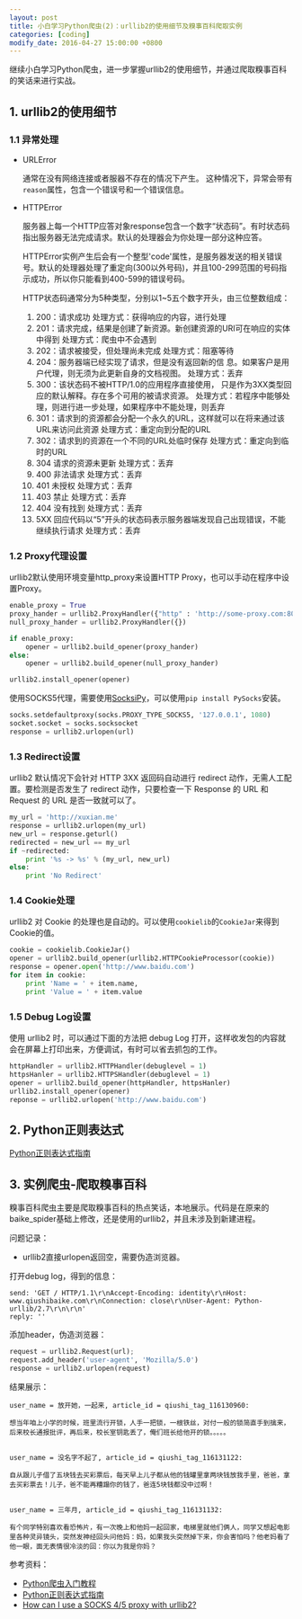 ```yaml
---
layout: post
title: 小白学习Python爬虫(2)：urllib2的使用细节及糗事百科爬取实例
categories: [coding]
modify_date: 2016-04-27 15:00:00 +0800
---
```


继续小白学习Python爬虫，进一步掌握urllib2的使用细节，并通过爬取糗事百科的笑话来进行实战。

## 1. urllib2的使用细节

### 1.1 异常处理

* URLError

  通常在没有网络连接或者服器不存在的情况下产生。
这种情况下，异常会带有`reason`属性，包含一个错误号和一个错误信息。

* HTTPError

  服务器上每一个HTTP应答对象response包含一个数字“状态码”。有时状态码指出服务器无法完成请求。默认的处理器会为你处理一部分这种应答。

  HTTPError实例产生后会有一个整型'code'属性，是服务器发送的相关错误号。默认的处理器处理了重定向(300以外号码)，并且100-299范围的号码指示成功，所以你只能看到400-599的错误号码。

  HTTP状态码通常分为5种类型，分别以1~5五个数字开头，由三位整数组成：

  1. 200：请求成功      处理方式：获得响应的内容，进行处理
  2. 201：请求完成，结果是创建了新资源。新创建资源的URI可在响应的实体中得到    处理方式：爬虫中不会遇到
  3. 202：请求被接受，但处理尚未完成    处理方式：阻塞等待
  4. 204：服务器端已经实现了请求，但是没有返回新的信 息。如果客户是用户代理，则无须为此更新自身的文档视图。    处理方式：丢弃
  5. 300：该状态码不被HTTP/1.0的应用程序直接使用， 只是作为3XX类型回应的默认解释。存在多个可用的被请求资源。    处理方式：若程序中能够处理，则进行进一步处理，如果程序中不能处理，则丢弃
  6. 301：请求到的资源都会分配一个永久的URL，这样就可以在将来通过该URL来访问此资源    处理方式：重定向到分配的URL
  7. 302：请求到的资源在一个不同的URL处临时保存     处理方式：重定向到临时的URL
  8. 304 请求的资源未更新     处理方式：丢弃
  9. 400 非法请求     处理方式：丢弃
  10. 401 未授权     处理方式：丢弃
  11. 403 禁止     处理方式：丢弃
  12. 404 没有找到     处理方式：丢弃
  13. 5XX 回应代码以“5”开头的状态码表示服务器端发现自己出现错误，不能继续执行请求    处理方式：丢弃

### 1.2 Proxy代理设置
urllib2默认使用环境变量http_proxy来设置HTTP Proxy，也可以手动在程序中设置Proxy。

``` Python
enable_proxy = True
proxy_hander = urllib2.ProxyHandler({"http" : 'http://some-proxy.com:8080'})
null_proxy_hander = urllib2.ProxyHandler({})

if enable_proxy:
    opener = urllib2.build_opener(proxy_hander)
else:
    opener = urllib2.build_opener(null_proxy_hander)

urllib2.install_opener(opener)
```

使用SOCKS5代理，需要使用[SocksiPy](https://sourceforge.net/projects/socksipy/)，可以使用`pip install PySocks`安装。

``` Python
socks.setdefaultproxy(socks.PROXY_TYPE_SOCKS5, '127.0.0.1', 1080)
socket.socket = socks.socksocket
response = urllib2.urlopen(url)
```

### 1.3 Redirect设置
urllib2 默认情况下会针对 HTTP 3XX 返回码自动进行 redirect 动作，无需人工配置。要检测是否发生了 redirect 动作，只要检查一下 Response 的 URL 和 Request 的 URL 是否一致就可以了。

``` Python
my_url = 'http://xuxian.me'
response = urllib2.urlopen(my_url)
new_url = response.geturl()
redirected = new_url == my_url
if ~redirected:
    print '%s -> %s' % (my_url, new_url)
else:
    print 'No Redirect'
```

### 1.4 Cookie处理
urllib2 对 Cookie 的处理也是自动的。可以使用`cookielib`的`CookieJar`来得到Cookie的值。

``` Python
cookie = cookielib.CookieJar()
opener = urllib2.build_opener(urllib2.HTTPCookieProcessor(cookie))
response = opener.open('http://www.baidu.com')
for item in cookie:
    print 'Name = ' + item.name,
    print 'Value = ' + item.value
```

### 1.5 Debug Log设置
使用 urllib2 时，可以通过下面的方法把 debug Log 打开，这样收发包的内容就会在屏幕上打印出来，方便调试，有时可以省去抓包的工作。

``` Python
httpHandler = urllib2.HTTPHandler(debuglevel = 1)
httpsHanler = urllib2.HTTPSHandler(debuglevel = 1)
opener = urllib2.build_opener(httpHandler, httpsHanler)
urllib2.install_opener(opener)
reponse = urllib2.urlopen('http://www.baidu.com')
```

## 2. Python正则表达式
[Python正则表达式指南](http://www.cnblogs.com/huxi/archive/2010/07/04/1771073.html)

## 3. 实例爬虫-爬取糗事百科
糗事百科爬虫主要是爬取糗事百科的热点笑话，本地展示。代码是在原来的baike_spider基础上修改，还是使用的urllib2，并且未涉及到新建进程。

问题记录：

* urllib2直接urlopen返回空，需要伪造浏览器。

打开debug log，得到的信息：

```
send: 'GET / HTTP/1.1\r\nAccept-Encoding: identity\r\nHost: www.qiushibaike.com\r\nConnection: close\r\nUser-Agent: Python-urllib/2.7\r\n\r\n'
reply: ''
```

添加header，伪造浏览器：

``` Python
request = urllib2.Request(url);
request.add_header('user-agent', 'Mozilla/5.0')
response = urllib2.urlopen(request)
```

结果展示：

```
user_name = 放开她，一起来, article_id = qiushi_tag_116130960:  

想当年咱上小学的时候，班里流行开锁，人手一把锁，一根铁丝，对付一般的锁简直手到擒来，后来校长通报批评，再后来，校长室钥匙丢了，俺们班长给他开的锁。。。。。


user_name = 没名字不起了, article_id = qiushi_tag_116131122:  

自从跟儿子借了五块钱去买彩票后，每天早上儿子都从他的钱罐里拿两块钱放我手里，爸爸，拿去买彩票去！儿子，爸不能再糟蹋你的钱了，爸连5块钱都没中过啊！


user_name = 三年月, article_id = qiushi_tag_116131132:  

有个同学特别喜欢看恐怖片，有一次晚上和他妈一起回家，电梯里就他们俩人，同学又想起电影里各种灵异镜头，突然发神经回头问他妈：妈，如果我头突然掉下来，你会害怕吗？他老妈看了他一眼，面无表情很冷淡的回：你以为我是你妈？
```

参考资料：

* [Python爬虫入门教程](http://blog.csdn.net/column/details/why-bug.html)
* [Python正则表达式指南](http://www.cnblogs.com/huxi/archive/2010/07/04/1771073.html)
* [How can I use a SOCKS 4/5 proxy with urllib2?](http://stackoverflow.com/questions/2317849/how-can-i-use-a-socks-4-5-proxy-with-urllib2)
